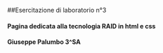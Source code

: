 ##Esercitazione di laboratorio n°3 
#### Pagina dedicata alla tecnologia RAID in html e css 
#### Giuseppe Palumbo 3^SA
